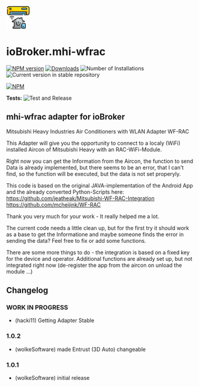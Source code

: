 ![Logo](admin/mhi-wfrac.png)
# ioBroker.mhi-wfrac

[![NPM version](https://img.shields.io/npm/v/iobroker.mhi-wfrac.svg)](https://www.npmjs.com/package/iobroker.mhi-wfrac)
[![Downloads](https://img.shields.io/npm/dm/iobroker.mhi-wfrac.svg)](https://www.npmjs.com/package/iobroker.mhi-wfrac)
![Number of Installations](https://iobroker.live/badges/mhi-wfrac-installed.svg)
![Current version in stable repository](https://iobroker.live/badges/mhi-wfrac-stable.svg)

[![NPM](https://nodei.co/npm/iobroker.mhi-wfrac.png?downloads=true)](https://nodei.co/npm/iobroker.mhi-wfrac/)

**Tests:** ![Test and Release](https://github.com/hacki11/ioBroker.mhi-wfrac/workflows/Test%20and%20Release/badge.svg)

## mhi-wfrac adapter for ioBroker

Mitsubishi Heavy Industries Air Conditioners with WLAN Adapter WF-RAC

This Adapter will give you the opportunity to connect to a localy (WiFi) installed Aircon of Mitsubishi Heavy with an RAC-WiFi-Module.

Right now you can get the Information from the Aircon, the function to send Data is already implemented, but there seems to be an error, that I can't find, so the function will be executed, but the data is not set properyly.

This code is based on the original JAVA-implementation of the Android App and the already converted Python-Scripts here:
https://github.com/jeatheak/Mitsubishi-WF-RAC-Integration
https://github.com/mcheijink/WF-RAC

Thank you very much for your work - It really helped me a lot.

The current code needs a little clean up, but for the first try it should work as a base to get the Informatione and maybe someone finds the error in sending the data?
Feel free to fix or add some functions.

There are some more things to do - the integration is based on a fixed key for the device and operator. 
Additional functions are already set up, but not integrated right now (de-register the app from the aircon on unload the module ...)

## Changelog
<!--
    Placeholder for the next version (at the beginning of the line):
    ### **WORK IN PROGRESS**
-->

### **WORK IN PROGRESS**
* (hacki11) Getting Adapter Stable

### 1.0.2
* (wolkeSoftware) made Entrust (3D Auto) changeable

### 1.0.1
* (wolkeSoftware) initial release